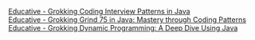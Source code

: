 [Educative - Grokking Coding Interview Patterns in Java][educative-grokking-interview-url] <br>
[Educative - Grokking Grind 75 in Java: Mastery through Coding Patterns][educative-grokking-75-url] <br> 
[Educative - Grokking Dynamic Programming: A Deep Dive Using Java][educative-grokking-dp-url]

[educative-grokking-interview-url]: https://www.educative.io/courses/grokking-coding-interview-patterns-java
[educative-grokking-75-url]: https://www.educative.io/path/grokking-grind-75-in-java-mastery-through-coding-patterns
[educative-grokking-dp-url]: https://www.educative.io/courses/grokking-dynamic-programming-a-deep-dive-using-java